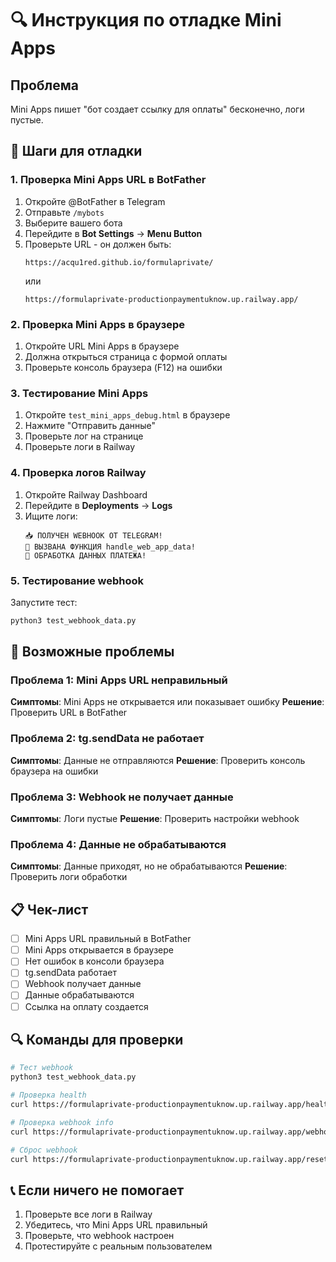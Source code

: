 # 🔍 Инструкция по отладке Mini Apps

## Проблема
Mini Apps пишет "бот создает ссылку для оплаты" бесконечно, логи пустые.

## 🔧 Шаги для отладки

### 1. Проверка Mini Apps URL в BotFather

1. Откройте @BotFather в Telegram
2. Отправьте `/mybots`
3. Выберите вашего бота
4. Перейдите в **Bot Settings** → **Menu Button**
5. Проверьте URL - он должен быть:
   ```
   https://acqu1red.github.io/formulaprivate/
   ```
   или
   ```
   https://formulaprivate-productionpaymentuknow.up.railway.app/
   ```

### 2. Проверка Mini Apps в браузере

1. Откройте URL Mini Apps в браузере
2. Должна открыться страница с формой оплаты
3. Проверьте консоль браузера (F12) на ошибки

### 3. Тестирование Mini Apps

1. Откройте `test_mini_apps_debug.html` в браузере
2. Нажмите "Отправить данные"
3. Проверьте лог на странице
4. Проверьте логи в Railway

### 4. Проверка логов Railway

1. Откройте Railway Dashboard
2. Перейдите в **Deployments** → **Logs**
3. Ищите логи:
   ```
   📥 ПОЛУЧЕН WEBHOOK ОТ TELEGRAM!
   🚀 ВЫЗВАНА ФУНКЦИЯ handle_web_app_data!
   📱 ОБРАБОТКА ДАННЫХ ПЛАТЕЖА!
   ```

### 5. Тестирование webhook

Запустите тест:
```bash
python3 test_webhook_data.py
```

## 🐛 Возможные проблемы

### Проблема 1: Mini Apps URL неправильный
**Симптомы**: Mini Apps не открывается или показывает ошибку
**Решение**: Проверить URL в BotFather

### Проблема 2: tg.sendData не работает
**Симптомы**: Данные не отправляются
**Решение**: Проверить консоль браузера на ошибки

### Проблема 3: Webhook не получает данные
**Симптомы**: Логи пустые
**Решение**: Проверить настройки webhook

### Проблема 4: Данные не обрабатываются
**Симптомы**: Данные приходят, но не обрабатываются
**Решение**: Проверить логи обработки

## 📋 Чек-лист

- [ ] Mini Apps URL правильный в BotFather
- [ ] Mini Apps открывается в браузере
- [ ] Нет ошибок в консоли браузера
- [ ] tg.sendData работает
- [ ] Webhook получает данные
- [ ] Данные обрабатываются
- [ ] Ссылка на оплату создается

## 🔍 Команды для проверки

```bash
# Тест webhook
python3 test_webhook_data.py

# Проверка health
curl https://formulaprivate-productionpaymentuknow.up.railway.app/health

# Проверка webhook info
curl https://formulaprivate-productionpaymentuknow.up.railway.app/webhook-info

# Сброс webhook
curl https://formulaprivate-productionpaymentuknow.up.railway.app/reset-webhook
```

## 📞 Если ничего не помогает

1. Проверьте все логи в Railway
2. Убедитесь, что Mini Apps URL правильный
3. Проверьте, что webhook настроен
4. Протестируйте с реальным пользователем
